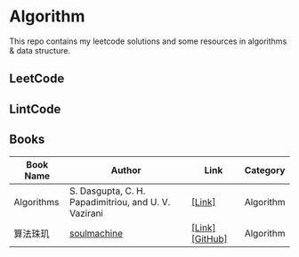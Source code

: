 # Algorithm

This repo contains my leetcode solutions and some resources in algorithms & data structure.

## LeetCode

## LintCode

## Books

| Book Name  | Author                                               | Link                                                         | Category  |
| ---------- | ---------------------------------------------------- | ------------------------------------------------------------ | --------- |
| Algorithms | S. Dasgupta, C. H. Papadimitriou, and U. V. Vazirani | [[Link]](https://github.com/yanshengjia/algorithm/blob/master/resources/Algorithms-Dasgupta-Papadimitriou-Vazirani.pdf) | Algorithm |
| 算法珠玑   | [soulmachine](https://github.com/soulmachine)        | [[Link]](https://legacy.gitbook.com/book/soulmachine/algorithm-essentials/details)[[GitHub]](https://github.com/soulmachine/leetcode) | Algorithm |



